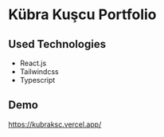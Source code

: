 # Kübra Kuşcu Portfolio

## Used Technologies

- React.js
- Tailwindcss
- Typescript

## Demo 

https://kubraksc.vercel.app/

